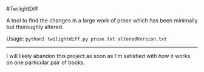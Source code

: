 #TwilightDiff

A tool to find the changes in a large work of prose which has been minimally but thoroughly altered.

Usage: `python3 twilightdiff.py prose.txt alteredVersion.txt`

------------------------

I will likely abandon this project as soon as I'm satisfied with how it works on
one particular pair of books.
